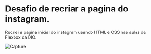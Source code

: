 # Desafio de recriar a pagina do instagram.

Recriei a pagina inicial do instagram usando HTML e CSS nas aulas de Flexbox da DIO.

![Capture](https://user-images.githubusercontent.com/48370523/174905872-2cf7cfae-25d5-403f-adae-a0cdeea37df4.PNG)
